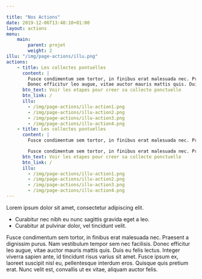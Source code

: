```yaml
---

title: "Nos Actions"
date: 2019-12-06T13:48:10+01:00
layout: actions
menu: 
    main:
        parent: projet
        weight: 2
illu: "/img/page-actions/illu.png"
actions:
    - title: Les collectes pontuelles
      content: |
        Fusce condimentum sem tortor, in finibus erat malesuada nec. Praesent a dignissim purus. Nam vestibulum tempor sem nec facilisis. 
        Donec efficitur leo augue, vitae auctor mauris mattis quis. Duis eu felis lectus. Integer viverra sapien ante, id tincidunt risus varius sit amet. Fusce ipsum ex, laoreet suscipit nisl eu, pellentesque interdum eros. Quisque quis pretium erat. Nunc velit est, convallis ut ex vitae, aliquam auctor felis.
      btn_text: Voir les etapes pour creer sa collecte ponctuelle
      btn_link: /
      illu: 
        - /img/page-actions/illu-action1.png
        - /img/page-actions/illu-action2.png
        - /img/page-actions/illu-action3.png
        - /img/page-actions/illu-action4.png
    - title: Les collectes pontuelles
      content: | 
        Fusce condimentum sem tortor, in finibus erat malesuada nec. Praesent a dignissim purus. Nam vestibulum tempor sem nec facilisis. Donec efficitur leo augue, vitae auctor mauris mattis quis. Duis eu felis lectus. Integer viverra sapien ante, id tincidunt risus varius sit amet. Fusce ipsum ex, laoreet suscipit nisl eu, pellentesque interdum eros. Quisque quis pretium erat. Nunc velit est, convallis ut ex vitae, aliquam auctor felis.

        Fusce condimentum sem tortor, in finibus erat malesuada nec. Praesent a dignissim purus. Nam vestibulum tempor sem nec facilisis. Donec efficitur leo augue, vitae auctor mauris mattis quis. Duis eu felis lectus. Integer viverra sapien ante, id tincidunt risus varius sit amet. Fusce ipsum ex, laoreet suscipit nisl eu, pellentesque interdum eros. Quisque quis pretium erat. Nunc velit est, convallis ut ex vitae, aliquam auctor felis.
      btn_text: Voir les etapes pour creer sa collecte ponctuelle
      btn_link: /
      illu: 
        - /img/page-actions/illu-action1.png
        - /img/page-actions/illu-action2.png
        - /img/page-actions/illu-action3.png
        - /img/page-actions/illu-action4.png
---
```



Lorem ipsum dolor sit amet, consectetur adipiscing elit. 

- Curabitur nec nibh eu nunc sagittis gravida eget a leo. 
- Curabitur at pulvinar dolor, vel tincidunt velit. 

Fusce condimentum sem tortor, in finibus erat malesuada nec. Praesent a dignissim purus. Nam vestibulum tempor sem nec facilisis. Donec efficitur leo augue, vitae auctor mauris mattis quis. Duis eu felis lectus. Integer viverra sapien ante, id tincidunt risus varius sit amet. Fusce ipsum ex, laoreet suscipit nisl eu, pellentesque interdum eros. Quisque quis pretium erat. Nunc velit est, convallis ut ex vitae, aliquam auctor felis.
